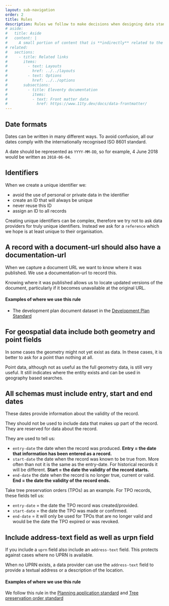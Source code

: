 ```yaml
---
layout: sub-navigation
order: 2
title: Rules
description: Rules we follow to make decisions when designing data standards.
# aside:
#   title: Aside
#   content: | 
#     A small portion of content that is **indirectly** related to the main content.
# related:
#   sections:
#     - title: Related links
#       items:
#         - text: Layouts
#           href: ../../layouts
#         - text: Options
#           href: ../../options
#       subsections:
#         - title: Eleventy documentation
#           items:
#           - text: Front matter data
#             href: https://www.11ty.dev/docs/data-frontmatter/
---
```



<h2 class="govuk-heading-m govuk-!-margin-top-9">Date formats</h2>

Dates can be written in many different ways. To avoid confusion, all our dates comply with the internationally recognised ISO 8601 standard.

A date should be represented as `YYYY-MM-DD`, so for example, 4 June 2018 would be written as `2018-06-04`.


<h2 class="govuk-heading-m govuk-!-margin-top-9">Identifiers</h2>

When we create a unique identifier we:

* avoid the use of personal or private data in the identifier
* create an ID that will always be unique
* never reuse this ID
* assign an ID to all records

Creating unique identifiers can be complex, therefore we try not to ask data providers for truly unique identifiers. Instead we ask for a `reference` which we hope is at least unique to their organisation.


<h2 class="govuk-heading-m govuk-!-margin-top-9">A record with a document-url should also have a documentation-url</h2>

When we capture a document URL we want to know where it was published. We use a documentation-url to record this.

Knowing where it was published allows us to locate updated versions of the document, particularly if it becomes unavailable at the original URL.


#### Examples of where we use this rule

- The development plan document dataset in the [Development Plan Standard](https://digital-land.github.io/specification/specification/development-plan/)

<h2 class="govuk-heading-m govuk-!-margin-top-9">For geospatial data include both geometry and point fields</h2>

In some cases the geometry might not yet exist as data. In these cases, it is better to ask for a point than nothing at all.

Point data, although not as useful as the full geometry data, is still very useful. It still indicates where the entity exists and can be used in geography based searches.

<h2 class="govuk-heading-m govuk-!-margin-top-9">All schemas must include entry, start and end dates</h2>

These dates provide information about the validity of the record.

They should not be used to include data that makes up part of the record. They are reserved for data about the record.

They are used to tell us:
* `entry-date` the date when the record was produced. **Entry = the date that information has been entered as a record.**
* `start-date` the date when the record was known to be true from. More often than not it is the same as the entry-date. For historical records it will be different. **Start = the date the validity of the record starts.**
* `end-date` the date when the record is no longer true, current or valid. **End = the date the validity of the record ends.**

Take tree preservation orders (TPOs) as an example. For TPO records, these fields tell us:

* `entry-date` = the date the TPO record was created/provided.
* `start-date` = the date the TPO was made or confirmed.
* `end-date` = it will only be used for TPOs that are no longer valid and would be the date the TPO expired or was revoked.

<h2 class="govuk-heading-m govuk-!-margin-top-9">Include address-text field as well as urpn field</h2>

If you include a `uprn` field also include an `address-text` field. This protects against cases where no UPRN is available. 

When no UPRN exists, a data provider can use the `address-text` field to provide a textual address or a description of the location.

#### Examples of where we use this rule

We follow this rule in the <a href="https://digital-land.github.io/specification/specification/planning-application/" class="govuk-link">Planning application standard</a> and <a href="https://digital-land.github.io/specification/specification/tree-preservation-order/" class="govuk-link">Tree preservation order standard</a>
